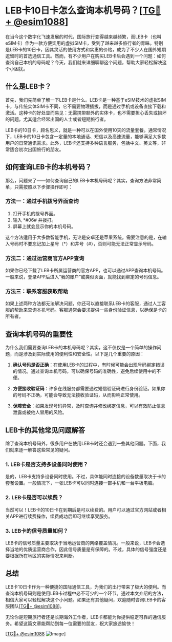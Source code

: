# LEB卡10日卡怎么查询本机号码？[[TG💪+ @esim1088](https://t.me/s/esim1088)]

在当今这个数字化飞速发展的时代，国际旅行变得越来越频繁，而LEB卡（也叫eSIM卡）作为一款方便实用的虚拟SIM卡，受到了越来越多旅行者的青睐。特别是LEB卡的10日卡，因其灵活的使用方式和实惠的价格，成为了不少人在国外短期逗留时的首选通信工具。然而，有不少用户在购买LEB卡后会遇到一个问题：如何查询自己本机的号码呢？今天，我们就来详细聊聊这个问题，帮助大家轻松解决这个小困扰。

## 什么是LEB卡？

首先，我们先简单了解一下LEB卡是什么。LEB卡是一种基于eSIM技术的虚拟SIM卡，与传统实体SIM卡不同，它不需要物理插拔，而是通过手机或设备直接下载和激活。这种卡的好处显而易见：无需携带额外的实体卡，也不需要担心丢失或损坏的问题。尤其适合经常出国的人士或者短期旅行者。

LEB卡的10日卡，顾名思义，就是一种可以在国外使用10天的流量套餐。通常情况下，LEB卡的10日卡包含一定量的本地通话、短信以及高速流量，能够满足大多数用户的日常通讯需求。此外，LEB卡还支持多种语言服务，包括中文、英文等，非常适合初次出国旅行的朋友。

## 如何查询LEB卡的本机号码？

那么，问题来了——如何查询自己的LEB卡本机号码呢？其实，查询方法非常简单，只需按照以下步骤操作即可：

### 方法一：通过手机拨号界面查询

1. 打开手机的拨号界面。
2. 输入 *#06# 并拨打。
3. 屏幕上就会显示你的本机号码。

这个方法适用于大多数智能手机，无论是安卓还是苹果系统。需要注意的是，在输入号码时不要忘记加上星号（*）和井号（#），否则可能无法正常显示号码。

### 方法二：通过运营商官方APP查询

如果你已经下载了LEB卡所属运营商的官方APP，也可以通过APP查询本机号码。一般来说，登录APP后进入“我的账户”或类似页面，就能找到绑定的号码信息。

### 方法三：联系客服获取帮助

如果上述两种方法都无法解决问题，你还可以直接联系LEB卡的客服，通过人工客服的帮助来查询本机号码。客服通常会要求提供一些身份验证信息，以确保是卡的所有者。

## 查询本机号码的重要性

为什么我们需要查询LEB卡的本机号码呢？其实，这不仅仅是一个简单的操作问题，而是涉及到实际使用的便利性和安全性。以下是几个重要的原因：

1. **确认号码是否正确**：在使用LEB卡的过程中，有时候可能会出现号码绑定错误的情况。通过查询本机号码，可以确保号码的准确性，避免后续使用中的不便。

2. **方便接收验证码**：许多在线服务都需要通过短信验证码进行身份验证。如果你的号码不正确，可能会导致无法接收验证码，从而影响正常使用。

3. **保障安全**：如果发现号码异常，及时查询并修改绑定信息，可以有效防止信息泄露或被他人冒用的风险。

## LEB卡的其他常见问题解答

除了查询本机号码外，很多用户在使用LEB卡时还会遇到一些其他问题。下面，我们就来逐一解答这些常见的疑问。

### 1. LEB卡是否支持多设备同时使用？

是的，LEB卡支持多设备同时使用。不过，具体能同时连接的设备数量取决于卡的套餐设置。一般情况下，一张LEB卡可以同时连接一部手机和一台平板电脑。

### 2. LEB卡是否可以续费？

当然可以！LEB卡的10日卡在到期后是可以续费的。用户可以通过官方网站或者相关APP进行续费操作，续费成功后即可继续享受服务。

### 3. LEB卡的信号质量如何？

LEB卡的信号质量主要取决于当地运营商的网络覆盖情况。一般来说，LEB卡会选择当地的优质运营商合作，因此信号质量是有保障的。不过，具体的信号强度还是要根据所在地区的实际情况来判断。

## 总结

LEB卡10日卡作为一种便捷的国际通信工具，为我们的出行带来了极大的便利。而查询本机号码则是使用LEB卡过程中必不可少的一个环节。通过本文介绍的方法，相信大家可以轻松解决这个小问题。如果还有其他疑问，欢迎随时咨询LEB卡的客服团队[[TG💪+ @esim1088](https://t.me/s/esim1088)]。

无论你是短期旅行者还是长期海外工作者，LEB卡都能为你提供稳定可靠的通信服务。希望这篇文章能帮助到每一位需要的朋友，祝大家旅途愉快！

[[TG💪+ @esim1088](https://t.me/s/esim1088) ![Image](https://i.postimg.cc/4NQfJmqS/Snipaste-2025-05-13-00-14-12.png)]